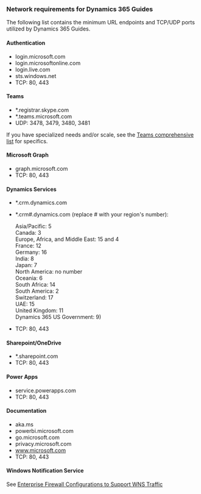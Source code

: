 

### Network requirements for Dynamics 365 Guides

The following list contains the minimum URL endpoints and TCP/UDP ports utilized by Dynamics 365 Guides.

#### Authentication
- login.microsoft.com
- login.microsoftonline.com
- login.live.com
- sts.windows.net
- TCP: 80, 443

#### Teams

- *.registrar.skype.com
- *.teams.microsoft.com
- UDP: 3478, 3479, 3480, 3481

If you have specialized needs and/or scale, see the [Teams comprehensive list](/microsoftteams/prepare-network) for specifics.

#### Microsoft Graph
- graph.microsoft.com
- TCP: 80, 443

#### Dynamics Services
- *.crm.dynamics.com
- *.crm#.dynamics.com (replace # with your region's number): 

   Asia/Pacific: 5<br>
   Canada: 3<br>
   Europe, Africa, and Middle East: 15 and 4<br>
   France: 12<br>
   Germany: 16<br>
   India: 8<br>
   Japan: 7<br>
   North America: no number<br>
   Oceania: 6<br>
   South Africa: 14<br>
   South America: 2<br>
   Switzerland: 17<br>
   UAE: 15<br>
   United Kingdom: 11<br>
   Dynamics 365 US Government: 9)<br>

- TCP: 80, 443

#### Sharepoint/OneDrive
- *.sharepoint.com
- TCP: 80, 443

#### Power Apps
- service.powerapps.com
- TCP: 80, 443

#### Documentation 
- aka.ms
- powerbi.microsoft.com
- go.microsoft.com
- privacy.microsoft.com
- www.microsoft.com 
- TCP: 80, 443

#### Windows Notification Service

See [Enterprise Firewall Configurations to Support WNS Traffic](https://docs.microsoft.com/windows/apps/design/shell/tiles-and-notifications/firewall-allowlist-config)
